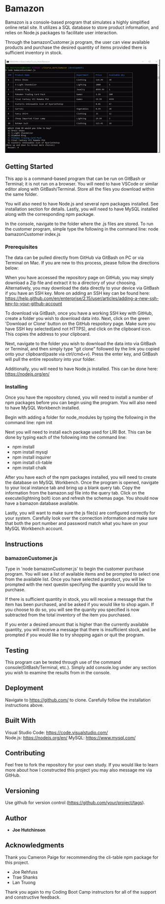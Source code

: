 # Bamazon

Bamazon is a console-based program that simulates a highly simplified online retail site.  It utilizes a SQL database to store product information, and relies on Node.js packages to facilitate user interaction. 

Through the bamazonCustomer.js program, the user can view available products and purchase the desired quantity of items provided there is sufficient inventory in stock.


![Bamazon Demo](demo_files/customer_purchase.gif)

## Getting Started

This app is a command-based program that can be run on GitBash or Terminal; it is not run on a browser.  You will need to have VSCode or similar editor along with GitBash/Terminal.  Store all the files you download within the same folder.

You will also need to have Node.js and several npm packages installed.  See installation section for details.  Lastly, you will need to have MySQL installed along with the corresponding npm package.

In the console, navigate to the folder where the .js files are stored.  To run the customer program, simple type the following in the command line: node bamazonCustomer index.js

### Prerequisites

The data can be pulled directly from GitHub via GitBash on PC or via Terminal on Mac.  If you are new to this process, please follow the directions below:

When you have accessed the repository page on GitHub, you may simply download a Zip file and extract it to a directory of your choosing.  Alternatively, you may download the data directly to your device via GitBash if you have an SSH key.  More on adding an SSH key can be found here: https://help.github.com/en/enterprise/2.15/user/articles/adding-a-new-ssh-key-to-your-github-account

To download via GitBash, once you have a working SSH key with GitHub, create a folder you wish to download data into.  Next, click on the green 'Download or Clone' button on the GitHub respoitory page.  Make sure you have SSH key selected(and not HTTPS), and click on the clipboard icon.  This copies the address to your clipboard.

Next, navigate to the folder you wish to download the data into via GitBash or Terminal, and then simply type "git clone" followed by the link you copied onto your clipboard(paste via ctrl/cmd+v).  Press the enter key, and GitBash will pull the entire repository into your folder.

Additionally, you will need to have Node.js installed.  This can be done here: https://nodejs.org/en/


### Installing

Once you have the repository cloned, you will need to install a number of npm packages before you can begin using the program.  You will also need to have MySQL Workbench installed.

Begin with adding a folder for node_modules by typing the following in the command line: npm init

Next you will need to install each package used for LIRI Bot.  This can be done by typing each of the following into the command line:

* npm install
* npm install mysql
* npm install inquirer
* npm install cli-table
* npm install chalk

After you have each of the npm packages installed, you will need to create the database on MySQL Workbench.  Once the program is opened, navigate to your local instance tab and bring up a blank query tab.  Copy the information from the bamazon.sql file into the query tab.  Click on the execute(lightning bolt) icon and refresh the schemas page.  You should now have a bamazon database available.

Lastly, you will want to make sure the js file(s) are configured correctly for your system.  Carefully look over the connection information and make sure that both the port number and password match what you have on your MySQL Workbench account.

## Instructions

### bamazonCustomer.js

Type in 'node bamazonCustomer.js' to begin the customer purchase program.  You will see a list of available items and be prompted to select one from the available list.  Once you have selected a product, you will be prompted with the next questin specifying the quantity you would like to purchase.

If there is sufficient quantity in stock, you will receive a message that the item has been purchased, and be asked if you would like to shop again.  If you choose to do so, you will see the quanity you specified is now subtracted from the total inventory of the item you purchased.

If you enter a desired amount that is higher than the currently available quantity, you will receive a message that there is insufficient stock, and be prompted if you would like to try shopping again or quit the program.


## Testing

This program can be tested through use of the command console(GitBash/Terminal, etc.).  Simply add console.log under any section you wish to examine the results from in the console.
  


## Deployment

Navigate to https://github.com/ to clone.  Carefully follow the installation instructions above.


## Built With

Visual Studio Code: https://code.visualstudio.com/  
Node.js: https://nodejs.org/en/
MySQL: https://www.mysql.com/

## Contributing

Feel free to fork the repository for your own study.  If you would like to learn more about how I constructed this project you may also message me via GitHub.


## Versioning

Use github for version control (https://github.com/your/project/tags).


## Author

* **Joe Hutchinson**


## Acknowledgments

Thank you Cameron Paige for recommending the cli-table npm package for this project.  

* Joe Rehfuss
* Trae Shanks
* Lan Truong

Thank you again to my Coding Boot Camp instructors for all of the support and constructive feedback.